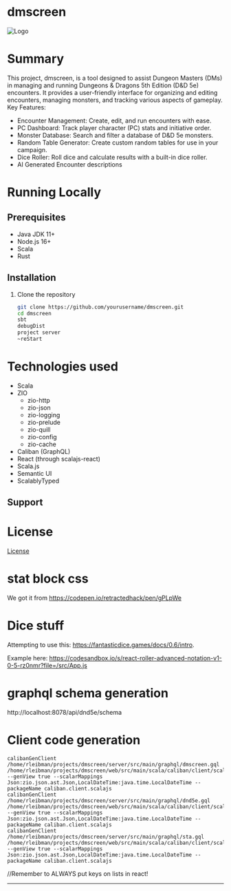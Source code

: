 # dmscreen

![](/home/rleibman/projects/dmscreen/web/src/main/web/logo.png "Logo")

# Summary
This project, dmscreen, is a tool designed to assist Dungeon Masters (DMs) in managing and running Dungeons & Dragons 5th Edition (D&D 5e) encounters. It provides a user-friendly interface for organizing and editing encounters, managing monsters, and tracking various aspects of gameplay.  
Key Features:
- Encounter Management: Create, edit, and run encounters with ease.
- PC Dashboard: Track player character (PC) stats and initiative order.
- Monster Database: Search and filter a database of D&D 5e monsters.
- Random Table Generator: Create custom random tables for use in your campaign.
- Dice Roller: Roll dice and calculate results with a built-in dice roller.
- AI Generated Encounter descriptions

# Running Locally 
## Prerequisites
- Java JDK 11+
- Node.js 16+
- Scala
- Rust

## Installation
1. Clone the repository
   ```bash
   git clone https://github.com/yourusername/dmscreen.git
   cd dmscreen
   sbt 
   debugDist
   project server
   ~reStart

# Technologies used
- Scala
- ZIO
  - zio-http
  - zio-json
  - zio-logging
  - zio-prelude
  - zio-quill
  - zio-config
  - zio-cache
- Caliban (GraphQL)
- React (through scalajs-react)
- Scala.js
- Semantic UI
- ScalablyTyped

## Support

# License
[License](LICENSE)

# stat block css
We got it from https://codepen.io/retractedhack/pen/gPLpWe

# Dice stuff
Attempting to use this: https://fantasticdice.games/docs/0.6/intro.

Example here: https://codesandbox.io/s/react-roller-advanced-notation-v1-0-5-rz0nmr?file=/src/App.js

# graphql schema generation
http://localhost:8078/api/dnd5e/schema

# Client code generation
```sbtshell
calibanGenClient /home/rleibman/projects/dmscreen/server/src/main/graphql/dmscreen.gql /home/rleibman/projects/dmscreen/web/src/main/scala/caliban/client/scalajs/DMScreenClient.scala --genView true --scalarMappings Json:zio.json.ast.Json,LocalDateTime:java.time.LocalDateTime --packageName caliban.client.scalajs
calibanGenClient /home/rleibman/projects/dmscreen/server/src/main/graphql/dnd5e.gql /home/rleibman/projects/dmscreen/web/src/main/scala/caliban/client/scalajs/DND5eClient.scala --genView true --scalarMappings Json:zio.json.ast.Json,LocalDateTime:java.time.LocalDateTime --packageName caliban.client.scalajs
calibanGenClient /home/rleibman/projects/dmscreen/server/src/main/graphql/sta.gql /home/rleibman/projects/dmscreen/web/src/main/scala/caliban/client/scalajs/STAClient.scala --genView true --scalarMappings Json:zio.json.ast.Json,LocalDateTime:java.time.LocalDateTime --packageName caliban.client.scalajs
```
//Remember to ALWAYS put keys on lists in react!
********
